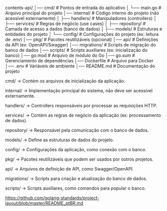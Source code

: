 contents-api/
│── cmd/               # Pontos de entrada do aplicativo
│   └── main.go        # Arquivo principal do projeto
│── internal/          # Código interno do projeto (não acessível externamente)
│   ├── handlers/      # Manipuladores (controllers)
│   ├── services/      # Regras de negócio (use cases)
│   ├── repository/    # Camada de acesso a dados (banco de dados)
│   ├── models/        # Estruturas e entidades do projeto
│   └── config/        # Configurações do projeto (ex: leitura de .env)
│── pkg/               # Pacotes reutilizáveis (opcional)
│── api/               # Definições da API (ex: OpenAPI/Swagger)
│── migrations/        # Scripts de migração do banco de dados
│── scripts/           # Scripts auxiliares (ex: inicialização do banco)
│── go.mod             # Arquivo de módulo do Go
│── go.sum             # Gerenciamento de dependências
│── Dockerfile         # Arquivo para Docker
│── .env               # Variáveis de ambiente
│── README.md          # Documentação do projeto


cmd/ → Contém os arquivos de inicialização da aplicação.

internal/ → Implementação principal do sistema, não deve ser acessível externamente.

handlers/ → Controllers responsáveis por processar as requisições HTTP.

services/ → Contém as regras de negócio da aplicação (ex: processamento de dados).

repository/ → Responsável pela comunicação com o banco de dados.

models/ → Define as estruturas de dados do projeto.

config/ → Configurações da aplicação, como conexão com o banco.

pkg/ → Pacotes reutilizáveis que podem ser usados por outros projetos.

api/ → Arquivos de definição de API, como Swagger/OpenAPI.

migrations/ → Scripts para criação e atualização do banco de dados.

scripts/ → Scripts auxiliares, como comandos para popular o banco.

https://github.com/golang-standards/project-layout/blob/master/README_ptBR.md